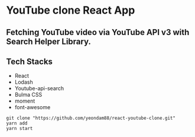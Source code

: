 # YouTube clone React App
## Fetching YouTube video via YouTube API v3 with Search Helper Library.
## Tech Stacks
  + React
  + Lodash
  + Youtube-api-search
  + Bulma CSS
  + moment
  + font-awesome

```
git clone "https://github.com/yeondam88/react-youtube-clone.git"
yarn add
yarn start

```


